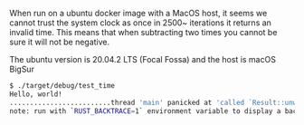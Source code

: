 
When run on a ubuntu docker image with a MacOS host, 
it seems we cannot trust the system clock as once in 2500~ iterations it returns an invalid time.
This means that when subtracting two times you cannot be sure it will not be negative. 

The ubuntu version is 20.04.2 LTS (Focal Fossa) and the host is macOS BigSur

```bash
$ ./target/debug/test_time
Hello, world!
.........................thread 'main' panicked at 'called `Result::unwrap()` on an `Err` value: SystemTimeError(23.5778ms)', src/main.rs:20:45
note: run with `RUST_BACKTRACE=1` environment variable to display a backtrace
```
